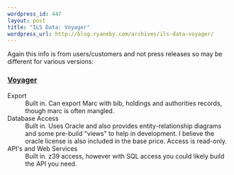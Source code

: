 ```yaml
--- 
wordpress_id: 447
layout: post
title: "ILS Data: Voyager"
wordpress_url: http://blog.ryaneby.com/archives/ils-data-voyager/
---
```

Again this info is from users/customers and not press releases so may be different for various versions:

<h3><a href="http://www.exlibrisgroup.com/voyager.htm">Voyager</a></h3>

<dl>
<dt>Export</dt>
<dd>Built in. Can export Marc with bib, holdings and authorities records, though marc is often mangled.</dd>
<dt>Database Access</dt>
<dd>Built in. Uses Oracle and also provides entity-relationship diagrams and some pre-build "views" to help in development. I believe the oracle license is also included in the base price. Access is read-only.</dd>
<dt>API's and Web Services</dt>
<dd>Built in. z39 access, however with SQL access you could likely build the API you need.</dd>
</dl>
